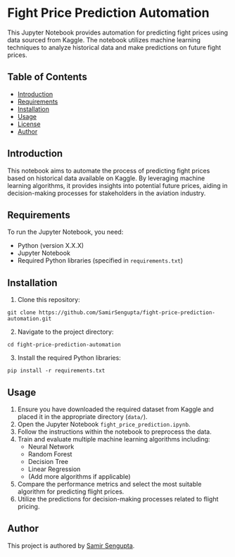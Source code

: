 # Fight Price Prediction Automation

This Jupyter Notebook provides automation for predicting fight prices using data sourced from Kaggle. The notebook utilizes machine learning techniques to analyze historical data and make predictions on future fight prices.

## Table of Contents

- [Introduction](#introduction)
- [Requirements](#requirements)
- [Installation](#installation)
- [Usage](#usage)
- [License](#license)
- [Author](#author)

## Introduction

This notebook aims to automate the process of predicting fight prices based on historical data available on Kaggle. By leveraging machine learning algorithms, it provides insights into potential future prices, aiding in decision-making processes for stakeholders in the aviation industry.

## Requirements

To run the Jupyter Notebook, you need:

- Python (version X.X.X)
- Jupyter Notebook
- Required Python libraries (specified in `requirements.txt`)

## Installation

1. Clone this repository:

```
git clone https://github.com/SamirSengupta/fight-price-prediction-automation.git
```

2. Navigate to the project directory:

```
cd fight-price-prediction-automation
```

3. Install the required Python libraries:

```
pip install -r requirements.txt
```

## Usage

1. Ensure you have downloaded the required dataset from Kaggle and placed it in the appropriate directory (`data/`).
2. Open the Jupyter Notebook `fight_price_prediction.ipynb`.
3. Follow the instructions within the notebook to preprocess the data.
4. Train and evaluate multiple machine learning algorithms including:
   - Neural Network
   - Random Forest
   - Decision Tree
   - Linear Regression
   - (Add more algorithms if applicable)
5. Compare the performance metrics and select the most suitable algorithm for predicting flight prices.
6. Utilize the predictions for decision-making processes related to flight pricing.


## Author

This project is authored by [Samir Sengupta](https://neuralthread.cloud/samir).
